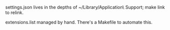 settings.json lives in the depths of ~/Library/Application\ Support; make link to relink.

extensions.list managed by hand.  There's a Makefile to automate this.

